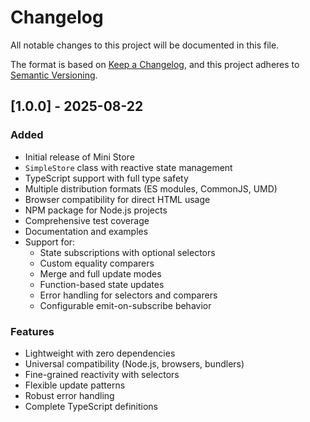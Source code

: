 # Changelog

All notable changes to this project will be documented in this file.

The format is based on [Keep a Changelog](https://keepachangelog.com/en/1.0.0/),
and this project adheres to [Semantic Versioning](https://semver.org/spec/v2.0.0.html).

## [1.0.0] - 2025-08-22

### Added
- Initial release of Mini Store
- `SimpleStore` class with reactive state management
- TypeScript support with full type safety
- Multiple distribution formats (ES modules, CommonJS, UMD)
- Browser compatibility for direct HTML usage
- NPM package for Node.js projects
- Comprehensive test coverage
- Documentation and examples
- Support for:
  - State subscriptions with optional selectors
  - Custom equality comparers
  - Merge and full update modes
  - Function-based state updates
  - Error handling for selectors and comparers
  - Configurable emit-on-subscribe behavior

### Features
- Lightweight with zero dependencies
- Universal compatibility (Node.js, browsers, bundlers)
- Fine-grained reactivity with selectors
- Flexible update patterns
- Robust error handling
- Complete TypeScript definitions
